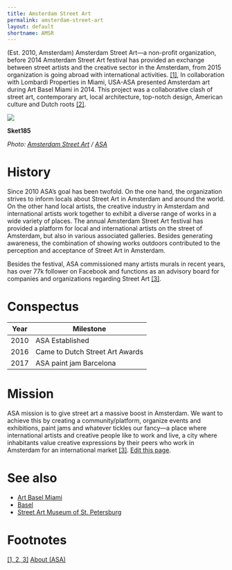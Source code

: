 ```yaml
---
title: Amsterdam Street Art
permalink: amsterdam-street-art
layout: default
shortname: AMSR
---
```


(Est. 2010, Amsterdam) Amsterdam Street Art—a non-profit organization, before 2014 Amsterdam Street Art festival has provided an exchange between street artists and the creative sector in the Amsterdam, from 2015 organization is going abroad with international activities. <span id="a1">[\[1\]](#f1)</span>, In collaboration with Lombardi Properties in Miami, USA-ASA presented Amsterdam art during Art Basel Miami in 2014. This project was a collaborative clash of street art, contemporary art, local architecture, top-notch design, American culture and Dutch roots <span id="a2">[\[2\]](#f2)</span>.

![](https://amsterdamstreetart.com/wp-content/uploads/2017/01/14372317_1087170511377779_211637880964187915_o-1-808x400.jpg)

**Sket185**

*Photo: [Amsterdam Street Art](amsterdam-street-art) / [ASA](https://amsterdamstreetart.com/2017/01/09/sket185/)*

# History

Since 2010 ASA’s goal has been twofold. On the one hand, the organization strives to inform locals about Street Art in Amsterdam and around the world. On the other hand local artists, the creative industry in Amsterdam and international artists work together to exhibit a diverse range of works in a wide variety of places. The annual Amsterdam Street Art festival has provided a platform for local and international artists on the street of Amsterdam, but also in various associated galleries. Besides generating awareness, the combination of showing works outdoors contributed to the perception and acceptance of Street Art in Amsterdam.

Besides the festival, ASA commissioned many artists murals in recent years, has over 77k follower on Facebook and functions as an advisory board for companies and organizations regarding Street Art <span id="a3">[\[3\]](#f3)</span>.

# Conspectus

|Year|Milestone|
|----|---------|
|2010|ASA Established|
|2016|Came to Dutch Street Art Awards|
|2017|ASA paint jam Barcelona|

# Mission

ASA mission is to give street art a massive boost in Amsterdam. We want to achieve this by creating a community/platform, organize events and exhibitions, paint jams and whatever tickles our fancy—a place where international artists and creative people like to work and live, a city where inhabitants value creative expressions by their peers who work in Amsterdam for an international market <span id="a3">[\[3\]](#f3)</span>. [Edit this page](http://prose.io/#indexmod/encyclopedia/edit/master/amsterdam-street-art).

# See also

- [Art Basel Miami](art-basel-miami)
- [Basel](basel)
- [Street Art Museum of St. Petersburg](street-art-museum-of-st-petersburg)

# Footnotes

[[1, 2, 3]](#a1) <span id="f1"></span> [About (ASA)](http://amsterdamstreetart.com/about/)
